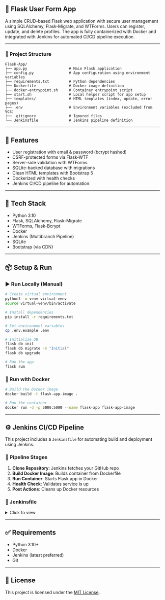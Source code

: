 ## 🧾 Flask User Form App

A simple CRUD-based Flask web application with secure user management using SQLAlchemy, Flask-Migrate, and WTForms. Users can register, update, and delete profiles. The app is fully containerized with Docker and integrated with Jenkins for automated CI/CD pipeline execution.

---

### 📁 Project Structure

```
Flask-App/
├── app.py                   # Main Flask application
├── config.py                # App configuration using environment variables
├── requirements.txt         # Python dependencies
├── Dockerfile               # Docker image definition
├── docker-entrypoint.sh     # Container entrypoint script
├── start.sh                 # Local helper script for app setup
├── templates/               # HTML templates (index, update, error pages)
├── .env                     # Environment variables (excluded from VCS)
├── .gitignore               # Ignored files
└── Jenkinsfile              # Jenkins pipeline definition
```

---

## 🚀 Features

* User registration with email & password (bcrypt hashed)
* CSRF-protected forms via Flask-WTF
* Server-side validation with WTForms
* SQLite-backed database with migrations
* Clean HTML templates with Bootstrap 5
* Dockerized with health checks
* Jenkins CI/CD pipeline for automation

---

## 🧪 Tech Stack

* Python 3.10
* Flask, SQLAlchemy, Flask-Migrate
* WTForms, Flask-Bcrypt
* Docker
* Jenkins (Multibranch Pipeline)
* SQLite
* Bootstrap (via CDN)

---

## 📦 Setup & Run

### ▶️ Run Locally (Manual)

```bash
# Create virtual environment
python3 -m venv virtual-venv
source virtual-venv/bin/activate

# Install dependencies
pip install -r requirements.txt

# Set environment variables
cp .env.example .env

# Initialize DB
flask db init
flask db migrate -m "Initial"
flask db upgrade

# Run the app
flask run
```

### 🐳 Run with Docker

```bash
# Build the Docker image
docker build -t flask-app-image .

# Run the container
docker run -d -p 5000:5000 --name flask-app flask-app-image
```

---

## ⚙️ Jenkins CI/CD Pipeline

This project includes a `Jenkinsfile` for automating build and deployment using Jenkins.

### 🔁 Pipeline Stages

1. **Clone Repository**: Jenkins fetches your GitHub repo
2. **Build Docker Image**: Builds container from Dockerfile
3. **Run Container**: Starts Flask app in Docker
4. **Health Check**: Validates service is up
5. **Post Actions**: Cleans up Docker resources

### 🧾 Jenkinsfile

<details>
<summary>Click to view</summary>

```groovy
pipeline {
    agent any

    environment {
        DOCKER_IMAGE = 'flask-app-image'
        CONTAINER_NAME = 'flask-app'
        APP_PORT = '5000'
    }

    parameters {
        booleanParam(name: 'EXECUTE_TESTS', defaultValue: true, description: 'Run post-deployment tests?')
    }

    stages {
        stage('Clone Repository') {
            steps {
                echo '[#] Cloning Repository'
                sh 'ls -la'
            }
        }

        stage('Build Docker Image') {
            steps {
                echo '[#] Building Docker Image'
                sh "docker build -t $DOCKER_IMAGE ."
            }
        }

        stage('Run Container') {
            steps {
                echo '[#] Running Docker Container'
                sh """
                    docker rm -f $CONTAINER_NAME || true
                    docker run -d --name $CONTAINER_NAME -p $APP_PORT:5000 $DOCKER_IMAGE
                """
                sleep 10
            }
        }

        stage('Run Tests') {
            when {
                expression { return params.EXECUTE_TESTS == true }
            }
            steps {
                echo '[#] Running Health Check Test'
                script {
                    def result = sh(script: "curl -s -o /dev/null -w \"%{http_code}\" http://localhost:$APP_PORT/", returnStdout: true).trim()
                    if (result != '200') {
                        error "Health check failed with status: ${result}"
                    } else {
                        echo "Health check passed with status: ${result}"
                    }
                }
            }
        }
    }

    post {
        always {
            echo '[#] Cleaning up Docker resources...'
            sh "docker stop $CONTAINER_NAME || true"
            sh "docker rm $CONTAINER_NAME || true"
        }

        success {
            echo '[+] Pipeline completed successfully.'
        }

        failure {
            echo '[!] Pipeline failed.'
        }
    }
}
```

</details>

---

## ✅ Requirements

* Python 3.10+
* Docker
* Jenkins (latest preferred)
* Git

---

## 📄 License

This project is licensed under the [MIT License](./LICENSE).
